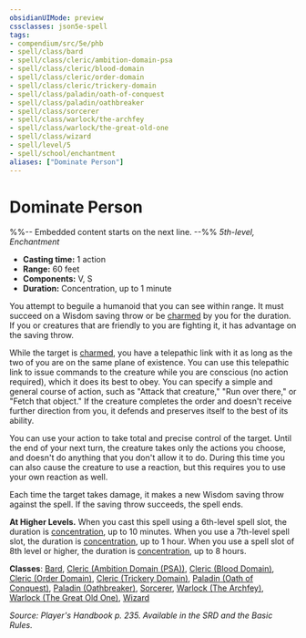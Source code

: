 ```yaml
---
obsidianUIMode: preview
cssclasses: json5e-spell
tags:
- compendium/src/5e/phb
- spell/class/bard
- spell/class/cleric/ambition-domain-psa
- spell/class/cleric/blood-domain
- spell/class/cleric/order-domain
- spell/class/cleric/trickery-domain
- spell/class/paladin/oath-of-conquest
- spell/class/paladin/oathbreaker
- spell/class/sorcerer
- spell/class/warlock/the-archfey
- spell/class/warlock/the-great-old-one
- spell/class/wizard
- spell/level/5
- spell/school/enchantment
aliases: ["Dominate Person"]
---
```

# Dominate Person
%%-- Embedded content starts on the next line. --%%
*5th-level, Enchantment*  

- **Casting time:** 1 action
- **Range:** 60 feet
- **Components:** V, S
- **Duration:** Concentration, up to 1 minute

You attempt to beguile a humanoid that you can see within range. It must succeed on a Wisdom saving throw or be [charmed](/Systems/5e/rules/conditions.md#charmed) by you for the duration. If you or creatures that are friendly to you are fighting it, it has advantage on the saving throw.

While the target is [charmed](/Systems/5e/rules/conditions.md#charmed), you have a telepathic link with it as long as the two of you are on the same plane of existence. You can use this telepathic link to issue commands to the creature while you are conscious (no action required), which it does its best to obey. You can specify a simple and general course of action, such as "Attack that creature," "Run over there," or "Fetch that object." If the creature completes the order and doesn't receive further direction from you, it defends and preserves itself to the best of its ability.

You can use your action to take total and precise control of the target. Until the end of your next turn, the creature takes only the actions you choose, and doesn't do anything that you don't allow it to do. During this time you can also cause the creature to use a reaction, but this requires you to use your own reaction as well.

Each time the target takes damage, it makes a new Wisdom saving throw against the spell. If the saving throw succeeds, the spell ends.

**At Higher Levels.** When you cast this spell using a 6th-level spell slot, the duration is [concentration](/Systems/5e/rules/conditions.md#concentration), up to 10 minutes. When you use a 7th-level spell slot, the duration is [concentration](/Systems/5e/rules/conditions.md#concentration), up to 1 hour. When you use a spell slot of 8th level or higher, the duration is [concentration](/Systems/5e/rules/conditions.md#concentration), up to 8 hours.

**Classes**: [Bard](/Systems/5e/classes/bard.md), [Cleric (Ambition Domain (PSA))](/Systems/5e/classes/cleric-ambition-domain-psa-psa.md), [Cleric (Blood Domain)](/Systems/5e/classes/cleric-blood-domain-tdcsr.md), [Cleric (Order Domain)](/Systems/5e/classes/cleric-order-domain-tce.md), [Cleric (Trickery Domain)](/Systems/5e/classes/cleric-trickery-domain.md), [Paladin (Oath of Conquest)](/Systems/5e/classes/paladin-oath-of-conquest-xge.md), [Paladin (Oathbreaker)](/Systems/5e/classes/paladin-oathbreaker.md), [Sorcerer](/Systems/5e/classes/sorcerer.md), [Warlock (The Archfey)](/Systems/5e/classes/warlock-the-archfey.md), [Warlock (The Great Old One)](/Systems/5e/classes/warlock-the-great-old-one.md), [Wizard](/Systems/5e/classes/wizard.md)

*Source: Player's Handbook p. 235. Available in the SRD and the Basic Rules.*